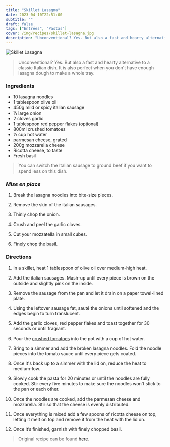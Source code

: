 ```yaml
---
title: "Skillet Lasagna"
date: 2023-04-10T22:51:00
subtitle: ""
draft: false
tags: ["Entrées", "Pastas"]
cover: /img/recipes/skillet-lasagna.jpg
description: "Unconventional? Yes. But also a fast and hearty alternative to a classic Italian dish. It is also perfect when you don't have enough lasagna dough to make a whole tray."
---
```


<div class="my-flexbox row-collapse center basic-gap" >
  <div>
    <img src="/img/recipes/skillet-lasagna.jpg" alt="Skillet Lasagna" class="cover-img">
  </div>
  <div>
    <blockquote>
      Unconventional? Yes. But also a fast and hearty alternative to a classic Italian dish. It is also perfect when you don't have enough lasagna dough to make a whole tray.
    </blockquote>
  </div>
</div>

### Ingredients

- 10 lasagna noodles
- 1 tablespoon olive oil
- 450g mild or spicy italian sausage
- ½ large onion
- 2 cloves garlic
- 1 tablespoon red pepper flakes (optional)
- 800ml crushed tomatoes
- ½ cup hot water
- parmesan cheese, grated
- 200g mozzarella cheese
- Ricotta cheese, to taste
- Fresh basil

> You can switch the Italian sausage to ground beef if you want to spend less on this dish.

### _Mise en place_

1. Break the lasagna noodles into bite-size pieces.

2. Remove the skin of the italian sausages.

3. Thinly chop the onion.

4. Crush and peel the garlic cloves.

5. Cut your mozzatella in small cubes.

5. Finely chop the basil.

### Directions

1. In a skillet, heat 1 tablespoon of olive oil over medium-high heat.

2. Add the italian sausages. Mash-up until every piece is brown on the outside and slightly pink on the inside.

3. Remove the sausage from the pan and let it drain on a paper towel-lined plate.

4. Using the leftover sausage fat, sauté the onions until softened and the edges begin to turn translucent.

5. Add the garlic cloves, red pepper flakes and toast together for 30 seconds or until fragrant.

6. Pour the [crushed tomatoes](## "You can add a can of tomato paste if you want a thicker sauce") into the pot with a cup of hot water.

7. Bring to a simmer and add the broken lasagna noodles. Fold the noodle pieces into the tomato sauce until every piece gets coated.

8. Once it's back up to a simmer with the lid on, reduce the heat to medium-low. 

9. Slowly cook the pasta for 20 minutes or until the noodles are fully cooked. Stir every five minutes to make sure the noodles won't stick to the pan or each other. 

10. Once the noodles are cooked, add the parmesan cheese and mozzarella. Stir so that the cheese is evenly distributed.

11. Once everything is mixed add a few spoons of ricotta cheese on top, letting it melt on top and remove it from the heat with the lid on.

12. Once it’s finished, garnish with finely chopped basil. 

> Original recipe can be found [here](https://basicswithbabish.co/basicsepisodes/onepot-pasta).